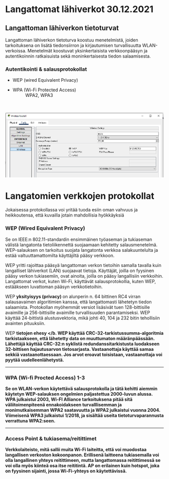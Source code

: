<h1>Langattomat lähiverkot 30.12.2021 </h1>

<h2>Langattoman lähiverkon tietoturvat</h2>
Langattoman lähiverkon tietoturva koostuu menetelmistä, joiden tarkoituksena on lisätä tiedonsiirron ja 
kirjautumisen turvallisuutta WLAN-verkoissa. Menetelmät koostuvat yksinkertaisista verkkoonpääsyn 
ja autentikoinnin ratkaisuista sekä moninkertaisesta tiedon salaamisesta.

<h3>Autentikointi & salausprotokollat</h3>
<ul>
<li>WEP (wired Equivalent Privacy)</li>
  <li><dl>
    <dt>WPA (Wi-Fi Protected Access)</dt>
      <dd>WPA2, WPA3</dd>
    </dl></li>
  </ul><br>
  
![Alt text](images/WirelessSecurityType.PNG?raw=true "None")

<h1>Langatomien verkkojen protokollat</h1>
Jokaisessa protokollassa voi yritää tuoda esiin oman vahvuus ja heikkoutensa, että kuvailla jotain mahdollisia hyökkäyksiä

<h3>WEP (Wired Equivalent Privacy) </h3>
Se on IEEE:n 802.11-standardin ensimmäinen työaseman ja tukiaseman välistä langatonta tietoliikennettä suojaamaan kehitetty salausmenetelmä. WEP-salauksen on tarkoitus suojata langatonta verkkoa salakuuntelulta ja estää valtuuttamattomilta käyttäjiltä pääsy verkkoon.

WEP yritti rajoittaa pääsyä langattoman verkon tietoihin samalla tavalla kuin langalliset lähiverkot (LAN) suojaavat tietoja. Käyttäjät, joilla on fyysinen pääsy verkon tukiasemiin, ovat ainoita, joilla on pääsy langallisiin verkkoihin. Langattomat verkot, kuten Wi-Fi, käyttävät salausprotokollia, kuten WEP, estääkseen luvattoman pääsyn verkkotietoihin.

WEP <b>yksityisyys (privacy) </b> on alunperin n. 64 bittinen RC4 virran salausavaimen algoritimien kanssa, että langattomasti lähetetyn tiedon salaamista. Protokollan myöhemmät versiot lisäsivät tuen 128-bittisille avaimille ja 256-bittisille avaimille turvallisuuden parantamiseksi. WEP käyttää 24-bittistä alustusvektoria, mikä johti 40, 104 ja 232 bitin tehollisiin avainten pituuksiin. 

WEP <b> tietojen ehesy </b. WEP käyttää CRC-32-tarkistussumma-algoritmia tarkistaakseen, että lähetetty data on muuttumaton määränpäässään. Lähettäjä käyttää CRC-32:n syklistä redundanssitarkistusta luodakseen 32-bittisen hajautusarvon tietosarjasta. Vastaanottaja käyttää samaa sekkiä vastaanottaessaan. Jos arvot eroavat toisistaan, vastaanottaja voi pyytää uudelleenlähetystä. 

  <hr>

<h3> WPA (Wi-fi Procted Access) 1-3 </h3>
Se on WLAN-verkon käytettävä salausprotokolla ja tätä kehitti aiemmin käytetyn WEP-salauksen ongelmien paljastettua 2000-luvun alussa. WPA julkaistui 2003, Wi-FI Alliance tarkoituksena pitää sitä väliitoimenpiteenä ennakoidakseen turvalllisemman ja monimutkaisemman WPA2 saatavuutta ja WPA2 julkaistui vuonna 2004. Viimeisenä WPA3 julkaistui 1/2018, ja sisältää useita tietoturvaparannusta verrattuna WPA2:seen.


<hr>
  <h3>Access Point & tukiasema/reitittimet </h3>
  Verkkolaiteisto, mitä sallii muita Wi-Fi laiteitta, että voi muodostaa langallisen verkoston kokoonpanon. Erillisenä laitteena tukiasemalla voi olla langallinen yhteys reitittimeen, mutta langattomassa reitittimessä se voi olla myös kiinteä osa itse reititintä. AP on erilainen kuin hotspot, joka on fyysinen sijainti, jossa Wi-Fi-yhteys on käytettävissä.
